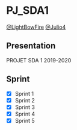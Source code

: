 # PJ_SDA1

[@LightBowFire](https://github.com/LightBowFire)
[@Julio4](https://github.com/julio4)

## Presentation

PROJET SDA 1
2019-2020

## Sprint

- [x] Sprint 1
- [x] Sprint 2
- [x] Sprint 3
- [x] Sprint 4
- [x] Sprint 5
